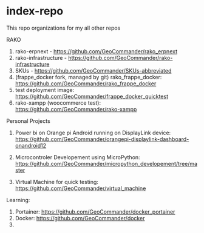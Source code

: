# index-repo

This repo organizations for my all other repos

RAKO
1) rako-erpnext - https://github.com/GeoCommander/rako_erpnext
2) rako-infrastructure - https://github.com/GeoCommander/rako-infrastructure
3) SKUs - https://github.com/GeoCommander/SKUs-abbreviated
4) (frappe_docker fork, managed by git) rako_frappe_docker: https://github.com/GeoCommander/rako_frappe_docker
5) test deployment image: https://github.com/GeoCommander/frappe_docker_quicktest
6) rako-xampp (woocommerce test): https://github.com/GeoCommander/rako-xampp

Personal Projects
1) Power bi on Orange pi Android running on DisplayLink device: https://github.com/GeoCommander/orangepi-displaylink-dashboard-onandroid12

2) Microcontroler Developement using MicroPython: https://github.com/GeoCommander/micropython_developement/tree/master

3) Virtual Machine for quick testing: https://github.com/GeoCommander/virtual_machine

Learning:
1) Portainer: https://github.com/GeoCommander/docker_portainer
2) Docker: https://github.com/GeoCommander/docker
3) 

